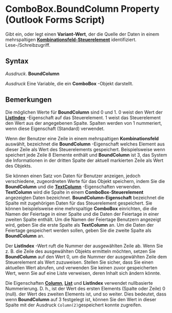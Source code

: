 
# ComboBox.BoundColumn Property (Outlook Forms Script)

Gibt ein, oder legt einen  **Variant-Wert**, der die Quelle der Daten in einem mehrspaltigen **[Kombinationsfeld-Steuerelement](31e7c1de-ee4e-b3d9-4579-7fc6b215bad3.md)** identifiziert. Lese-/Schreibzugriff.


## Syntax

 _Ausdruck_. **BoundColumn**

 _Ausdruck_ Eine Variable, die ein **ComboBox** -Objekt darstellt.


## Bemerkungen

Die möglichen Werte für  **BoundColumn** sind 0 und 1. 0 weist den Wert der **[ListIndex](2c4e473b-15e1-dce2-8748-30953b00a60f.md)** -Eigenschaft auf das Steuerelement. 1 weist das Steuerelement den Wert aus der angegebenen Spalte. Spalten werden von 1 nummeriert, wenn diese Eigenschaft (Standard) verwendet.

Wenn der Benutzer eine Zeile in einem mehrspaltigen  **Kombinationsfeld** auswählt, bezeichnet die **BoundColumn** -Eigenschaft welches Element aus dieser Zeile als Wert des Steuerelements gespeichert. Beispielsweise wenn speichert jede Zeile 8 Elemente enthält und **BoundColumn** ist 3, das System die Informationen in der dritten Spalte der aktuell markierten Zeile als Wert des Objekts.

Sie können einen Satz von Daten für Benutzer anzeigen, jedoch verschiedene, zugeordneten Werte für das Objekt speichern, indem Sie die  **BoundColumn** und die **[TextColumn](5ebf37ef-4cec-ec42-d42f-ab886b86e913.md)** -Eigenschaften verwenden. **TextColumn** wird die Spalte in einem **ComboBox-Steuerelement** angezeigten Daten bezeichnet. **BoundColumn-Eigenschaft** bezeichnet die Spalte mit zugehörigen Daten für das Steuerelement gespeichert. Sie können beispielsweise eine mehrspaltige **ComboBox** einrichten, die die Namen der Feiertage in einer Spalte und die Daten der Feiertage in einer zweiten Spalte enthält. Um die Namen der Feiertage Benutzern angezeigt wird, geben Sie die erste Spalte als **TextColumn** an. Um die Daten der Feiertage gespeichert werden sollen, geben Sie die zweite Spalte als **BoundColumn** an.

Der  **ListIndex** -Wert ruft die Nummer der ausgewählten Zeile ab. Wenn Sie z. B. die Zeile des ausgewählten Objekts ermitteln möchten, setzen Sie **BoundColumn** auf den Wert 0, um die Nummer der ausgewählten Zeile dem Steuerelement als Wert zuzuweisen. Stellen Sie sicher, dass Sie einen aktuellen Wert abrufen, und verwenden Sie keinen zuvor gespeicherten Wert, wenn Sie auf eine Liste verweisen, deren Inhalt sich ändern könnte.

Die Eigenschaften  **[Column](f00c388f-fe1f-5458-281f-4bfa549291d5.md)**, **[List](687f44e8-7b4b-eab5-93b8-022cd4d1c302.md)** und **ListIndex** verwendet nullbasierte Nummerierung. D. h., ist der Wert des ersten Elements (Spalte oder Zeile) 0 (null). der Wert des zweiten Elements ist, und so weiter. Dies bedeutet, dass wenn **BoundColumn** auf 3 festgelegt ist, können Sie den Wert in dieser Spalte mit der Ausdruck `Column(2)`gespeichert konnte zugreifen.


